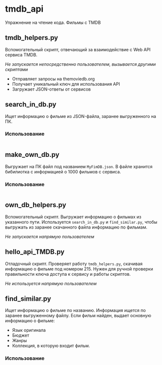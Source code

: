# tmdb_api
Упражнение на чтение кода. Фильмы с TMDB

## tmdb_helpers.py

Вспомогательный скрипт, отвечающий за взаимодействие с Web API сервиса TMDB.

*Не запускается непосредственно пользователем, вызывается другими скриптами*

- Отправляет запросы на themoviedb.org
- Получает уникальный ключ для использования API
- Загружает JSON-ответы от сервисов

## search_in_db.py

Ищет информацию о фильме из JSON-файла, заранее выгруженного на ПК.

### Использование
```bash

```

## make_own_db.py

Выгружает на ПК файл под названием `MyFimDB.json`. В файле хранится бибилиотка с информацией о 1000 фильмов с сервиса.

### Использование

```bash
```

## own_db_helpers.py
Вспомогательный скрипт. Выгружает информацию о фильмах из указанного пути. Используется `search_in_db.py` и `find_similar.py`, чтобы выгружать из заранее скачанного файла информацию по фильмам.

*Не запускается напрямую пользователем*

## hello_api_TMDB.py
Отладочный скрипт. Проверяет работу `tmdb_helpers.py`, скачивая информацию о фильме под номером 215.
Нужен для ручной проверки правильности ключа доступа к сервису и работы скриптов.

*Не используется напрямую пользователем*

## find_similar.py

Ищет информацию о фильме по названию. Информация ищется по заранее выгруженному файлу. Если фильм найден, выдает основную информацию о фильме:
- Язык оригинала
- Бюджет
- Жанры
- Коллекция, в которую входит фильм.

### Использование
